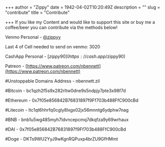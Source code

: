 +++
author = "Zippy"
date = 1942-04-02T10:20:49Z
description = ""
slug = "contribute"
title = "Contribute"

+++
If you like my Content and would like to support this site or buy me a coffee/beer you can contribute via the methods below!



Venmo Personal - [@zippyy](https://venmo.com/u/zippyy) 

Last 4 of Cell needed to send on venmo: 3020

CashApp Personal - [$zippy90](https://cash.app/$zippy90)

Patreon - [https://www.patreon.com/nbennett](https://www.patreon.com/nbennett)

#Unstoppable Domains Address - nbennett.zil

#Bitcoin - bc1qzh2f5s9x282rltw0dne9s5ndpjy7pte3x98f7d

#Ethereum - 0x7f05e856842B76831897f9Ff703b488FfC900cBd

#Litecoin - ltc1qt6hhrfq0cgly8lxgx02jx56mnntg6ydphw7nag

#BNB -  bnb1u5wg485myh7ldvncepcmq7dkqfza9y69wrhaux

#DAI - 0x7f05e856842B76831897f9Ff703b488FfC900cBd

#Doge - DKTs9WU2YyJ9wKgnRQPuxp4brZU9GfHMmt


